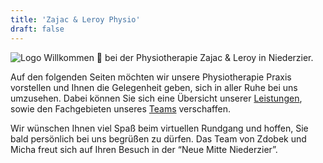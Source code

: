 ```yaml
---
title: 'Zajac & Leroy Physio'
draft: false
---
```


![Logo](logo.webp#center)
Willkommen 👋 bei der Physiotherapie Zajac & Leroy in Niederzier.

Auf den folgenden Seiten möchten wir unsere Physiotherapie Praxis vorstellen und Ihnen die Gelegenheit geben, sich in aller Ruhe bei uns umzusehen. Dabei können Sie sich eine Übersicht unserer [Leistungen](/zlp/essential/leistungen/), sowie den Fachgebieten unseres [Teams](/zlp/essential/team/) verschaffen.

Wir wünschen Ihnen viel Spaß beim virtuellen Rundgang und hoffen, Sie bald persönlich bei uns begrüßen zu dürfen. Das Team von Zdobek und Micha freut sich auf Ihren Besuch in der &ldquo;Neue Mitte Niederzier&rdquo;.
